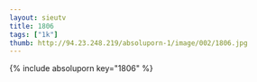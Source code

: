 ```yaml
--- 
layout: sieutv
title: 1806
tags: ["1k"]
thumb: http://94.23.248.219/absoluporn-1/image/002/1806.jpg
---
```

{% include absoluporn key="1806" %} 
